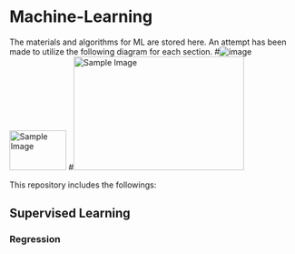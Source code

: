 # Machine-Learning
The materials and algorithms for ML are stored here.
An attempt has been made to utilize the following diagram for each section.
#![image](https://github.com/user-attachments/assets/38a31ddc-d52a-4223-a9e1-a1ea845fde6a)
<img src="https://github.com/user-attachments/assets/38a31ddc-d52a-4223-a9e1-a1ea845fde6a" alt="Sample Image" width="100" height="70">
#<img src="https://example.com/image.png" alt="Sample Image" width="300" height="200">


This repository includes the followings:
## Supervised Learning
### Regression
